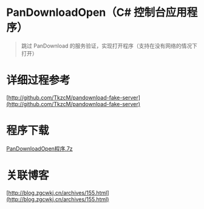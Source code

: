 # PanDownloadOpen（C# 控制台应用程序）

> 跳过 PanDownload 的服务验证，实现打开程序（支持在没有网络的情况下打开）

# 详细过程参考

[http://github.com/TkzcM/pandownload-fake-server](http://github.com/TkzcM/pandownload-fake-server)

# 程序下载

[PanDownloadOpen程序.7z](http://blog.zgcwkj.cn/usr/uploads/2020/04/3287047974.7z)

# 关联博客

[http://blog.zgcwkj.cn/archives/155.html](http://blog.zgcwkj.cn/archives/155.html)
